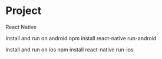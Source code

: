 # Project
React Native


Install and run on android
npm install
react-native run-android


Install and run on ios
npm install
react-native run-ios
